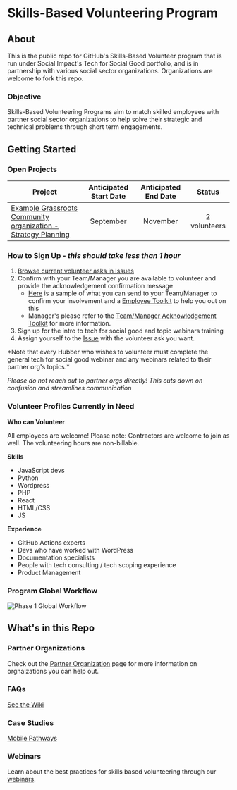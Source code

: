 # Skills-Based Volunteering Program

## About

This is the public repo for GitHub's Skills-Based Volunteer program that is run under Social Impact's Tech for Social Good portfolio, and is in partnership with various social sector organizations. Organizations are welcome to fork this repo.

### Objective
Skills-Based Volunteering Programs aim to match skilled employees with partner social sector organizations to help solve their strategic and technical problems through short term engagements. 

## Getting Started


### Open Projects
|Project   | Anticipated Start Date  | Anticipated End Date   |  Status |
|---|:---:|:---:|:---:| 
|  [Example Grassroots Community organization - Strategy Planning](https://github.com/github/Skills-Based-Volunteering-Public/issues/2)   |  September | November | 2 volunteers |

  
 
### How to Sign Up - _this should take less than 1 hour_
1. [Browse current volunteer asks in Issues](https://github.com/github/Skills-Based-Volunteering-Public/issues)
2. Confirm with your Team/Manager you are available to volunteer and provide the acknowledgement confirmation message
    - [Here](https://github.com/github/Skills-Based-Volunteering-Public/blob/main/Manager%20Acknowledgement/Manager%20Acknowledgement%20Form%20-%20Hubbers%2C%20Skills-based%20Volunteering.md) is a sample of what you can send to your Team/Manager to confirm your involvement and a [Employee Toolkit](https://github.com/github/Skills-Based-Volunteering-Public/blob/main/Manager%20Acknowledgement/Employee%20Toolkit%20on%20requesting%20for%20Manager%20Acknowledgement.md) to help you out on this
    - Manager's please refer to the [Team/Manager Acknowledgement Toolkit](https://github.com/github/SI-skills-based-volunteering/blob/main/Manager%20Acknowledgement/Manager%20Toolkit%20Reviewing%20Acknowledgement%20Requests.md) for more information.
4. Sign up for the intro to tech for social good and topic webinars training
5. Assign yourself to the [Issue](https://github.com/github/Skills-Based-Volunteering-Public/issues) with the volunteer ask you want.

\*Note that every Hubber who wishes to volunteer must complete the general tech for social good webinar and any webinars related to their partner org's topics.\*

_Please do not reach out to partner orgs directly! This cuts down on confusion and streamlines communication_
### Volunteer Profiles Currently in Need
**Who can Volunteer**

All employees are welcome! Please note: Contractors are welcome to join as well. The volunteering hours are non-billable.

**Skills**
- JavaScript devs
- Python
- Wordpress
- PHP
- React
- HTML/CSS
- JS

**Experience**
- GitHub Actions experts 
- Devs who have worked with WordPress
- Documentation specialists
- People with tech consulting / tech scoping experience
- Product Management

### Program Global Workflow
![Phase 1 Global Workflow](https://github.com/github/SI-skills-based-volunteering/blob/main/Skills-Based%20Volunteering%20Global%20Workflow-Phase1.png)

## What's in this Repo

### Partner Organizations 

Check out the [Partner Organization](https://github.com/github/Skills-Based-Volunteering-Public/tree/main/Partner%20Organizations) page for more information on orgnaizations you can help out.



### FAQs

[See the Wiki](https://github.com/github/SI-skills-based-volunteering/wiki)


### Case Studies
[Mobile Pathways](https://socialimpact.github.com/insights/Skills-Based-Volunteering-case-study-Data-visualization-with-Mobile-Pathways/)


### Webinars

Learn about the best practices for skills based volunteering through our [webinars](https://github.com/github/Skills-Based-Volunteering-Public/tree/main/Webinars).


